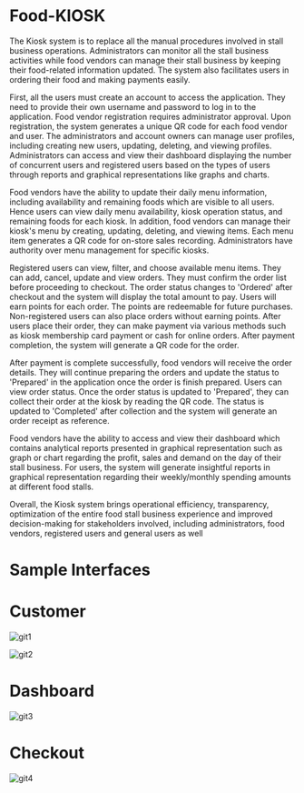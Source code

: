 # Food-KIOSK
The Kiosk system is to replace all the manual procedures involved in stall business operations. Administrators can monitor all the stall business activities while food vendors can manage their stall business by keeping their food-related information updated. The system also facilitates users in ordering their food and making payments easily.

First, all the users must create an account to access the application. They need to provide their own username and password to log in to the application. Food vendor registration requires administrator approval. Upon registration, the system generates a unique QR code for each food vendor and user. The administrators and account owners can manage user profiles, including creating new users, updating, deleting, and viewing profiles. Administrators can access and view their dashboard displaying the number of concurrent users and registered users based on the types of users through reports and graphical representations like graphs and charts.

Food vendors have the ability to update their daily menu information, including availability and remaining foods which are visible to all users. Hence users can view daily menu availability, kiosk operation status, and remaining foods for each kiosk. In addition, food vendors can manage their kiosk's menu by creating, updating, deleting, and viewing items. Each menu item generates a QR code for on-store sales recording. Administrators have authority over menu management for specific kiosks.


Registered users can view, filter, and choose available menu items. They can add, cancel, update and view orders. They must confirm the order list before proceeding to checkout. The order status changes to 'Ordered' after checkout and the system will display the total amount to pay. Users will earn points for each order. The points are redeemable for future purchases. Non-registered users can also place orders without earning points. After users place their order, they can make payment via various methods such as kiosk membership card payment or cash for online orders. After payment completion, the system will generate a QR code for the order.

After payment is complete successfully, food vendors will receive the order details. They will continue preparing the orders and update the status to 'Prepared' in the application once the order is finish prepared. Users can view order status. Once the order status is updated to 'Prepared', they can collect their order at the kiosk by reading the QR code. The status is updated to 'Completed' after collection and the system will generate an order receipt as reference.


Food vendors have the ability to access and view their dashboard which contains analytical reports presented in graphical representation such as graph or chart regarding the profit, sales and demand on the day of their stall business. For users, the system will generate insightful reports in graphical representation regarding their weekly/monthly spending amounts at different food stalls.

Overall, the Kiosk system brings operational efficiency, transparency, optimization of the entire food stall business experience and improved decision-making for stakeholders involved, including administrators, food vendors, registered users and general users as well


# Sample Interfaces

# Customer
![git1](https://github.com/Janarth-B/Food-KIOSK/assets/109870783/32ed6a99-82b9-49d1-b5b5-bf9f29ede700)


![git2](https://github.com/Janarth-B/Food-KIOSK/assets/109870783/2681872a-53c7-4acb-8bfb-ee344dfddda7)

# Dashboard
![git3](https://github.com/Janarth-B/Food-KIOSK/assets/109870783/650111aa-9376-4a26-b367-3eb9d0547405)

# Checkout
![git4](https://github.com/Janarth-B/Food-KIOSK/assets/109870783/47579fc8-eb3b-4152-8f77-c9db24bd48fd)


